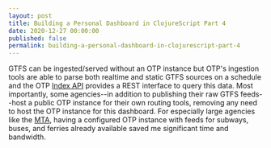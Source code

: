 ```yaml
---
layout: post
title: Building a Personal Dashboard in ClojureScript Part 4
date: 2020-12-27 00:00:00
published: false
permalink: building-a-personal-dashboard-in-clojurescript-part-4
---
```


GTFS can be ingested/served without an OTP instance but OTP's
ingestion tools are able to parse both realtime and static GTFS
sources on a schedule and the OTP [Index API][] provides a REST
interface to query this data. Most importantly, some agencies--in
addition to publishing their raw GTFS feeds--host a public OTP
instance for their own routing tools, removing any need to host the
OTP instance for this dashboard. For especially large agencies like
the [MTA][], having a configured OTP instance with feeds for
subways, buses, and ferries already available saved me significant
time and bandwidth.

[Index API]: http://dev.opentripplanner.org/apidoc/1.0.0/resource_IndexAPI.html
[MTA]: http://mta.info/

